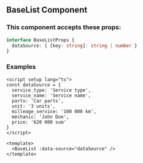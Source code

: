 ## BaseList Component

### This component accepts these props:

```ts
interface BaseListProps {
  dataSource: { [key: string]: string | number }
}
```

### Examples

```vue
<script setup lang="ts">
const dataSource = {
  service_type: 'Service type',
  service_name: 'Service name',
  parts: 'Car parts',
  unit: '3 units',
  milleage_service: '100 000 km',
  mechanic: 'John Doe',
  price: '620 000 sum'
}
</script>

<template>
  <BaseList :data-source="dataSource" />
</template>
```
